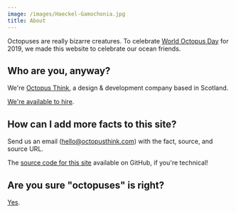 ```yaml
---
image: /images/Haeckel-Gamochonia.jpg
title: About
---
```


Octopuses are really bizarre creatures. To celebrate [World Octopus Day](https://www.daysoftheyear.com/days/world-octopus-day/) for 2019, we made this website to celebrate our ocean friends.

## Who are you, anyway?

We're [Octopus Think](https://octopusth.ink/), a design & development company based in Scotland.

[We're available to hire](https://octopusthink.com/contact/).

## How can I add more facts to this site?

Send us an email ([hello@octopusthink.com](mailto:hello@octopusthink.com)) with the fact, source, and source URL.

The [source code for this site](https://github.com/octopusthink/funfactsaboutoctopus.es) available on GitHub, if you're technical!

## Are you sure "octopuses" is right?

[Yes](https://www.merriam-webster.com/words-at-play/the-many-plurals-of-octopus-octopi-octopuses-octopodes).
